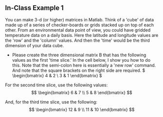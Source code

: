 ## In-Class Example 1

You can make 3-d (or higher) matrices in Matlab. Think of a 'cube' of data made up of a series of checker-boards or grids stacked up on top of each other. From an environmental data point of view, you could have gridded temperature data on a daily basis. Here the latitude and longitude values are the 'row' and the 'column' values. And then the 'time' would be the third dimension of your data cube.

* Please create the three dimensional matrix B that has the following values as the first 'time slice.' In the cell below, I show you how to do this. Note that the semi-colon here is essentially a 'new row' command. And note that the square brackets on the right side are required.
$
\begin{bmatrix}
4 & 2 \\
3 & 1 
\end{bmatrix}
$

For the second time slice, use the following values:
$$
\begin{bmatrix}
6 & 7 \\
5 & 8 
\end{bmatrix}
$$

And, for the third time slice, use the following:
$$
\begin{bmatrix}
12 & 9 \\
11 & 10 
\end{bmatrix}
$$
